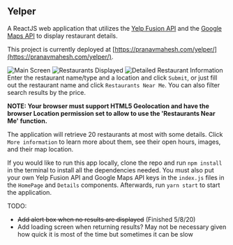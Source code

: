 ## Yelper

A ReactJS web application that utilizes the [Yelp Fusion API](https://www.yelp.com/fusion "Yelp Fusion API") and the [Google Maps API](https://cloud.google.com/maps-platform/ "Google Maps API") to display restaurant details.

This project is currently deployed at [https://pranavmahesh.com/yelper/](https://pranavmahesh.com/yelper/).

![Main Screen](https://image.prntscr.com/image/j9qzbbezTvuT8I1A7sCfNg.png)
![Restaurants Displayed](https://image.prntscr.com/image/xQreGGjrRh24MaSbpKnn0Q.png)
![Detailed Restaurant Information](https://image.prntscr.com/image/Z4B3qELnQvC5ON_MPNAkxA.png)
Enter the restaurant name/type and a location and click ```Submit```, or just fill out the restaurant name and click ```Restaurants Near Me```. You can also filter search results by the price.

**NOTE: Your browser must support HTML5 Geolocation and have the browser Location permission set to allow to use the 'Restaurants Near Me' function.**

The application will retrieve 20 restaurants at most with some details. Click ```More information``` to learn more about them, see their open hours, images, and their map location.

If you would like to run this app locally, clone the repo and run ```npm install``` in the terminal to install all the dependencies needed. You must also put your own Yelp Fusion API and Google Maps API keys in the ```index.js``` files in the ```HomePage``` and ```Details``` components. Afterwards, run ```yarn start``` to start the application.

TODO: 

 - ~~Add alert box when no results are displayed~~ (Finished 5/8/20)
 - Add loading screen when returning results? May not be necessary given how quick it is most of the time but sometimes it can be slow
